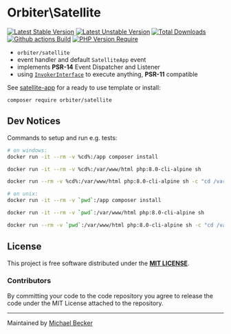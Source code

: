 # Orbiter\Satellite

[![Latest Stable Version](https://poser.pugx.org/orbiter/satellite/version.svg)](https://packagist.org/packages/orbiter/satellite)
[![Latest Unstable Version](https://poser.pugx.org/orbiter/satellite/v/unstable.svg)](https://packagist.org/packages/orbiter/satellite)
[![Total Downloads](https://poser.pugx.org/orbiter/satellite/downloads.svg)](https://packagist.org/packages/orbiter/satellite)
[![Github actions Build](https://github.com/bemit/satellite/actions/workflows/blank.yml/badge.svg)](https://github.com/bemit/satellite/actions)
[![PHP Version Require](http://poser.pugx.org/orbiter/satellite/require/php)](https://packagist.org/packages/orbiter/satellite)

- `orbiter/satellite`
- event handler and default `SatelliteApp` event
- implements **PSR-14** Event Dispatcher and Listener
- using [`InvokerInterface`](https://github.com/PHP-DI/Invoker/blob/2.0.0/src/InvokerInterface.php) to execute anything, **PSR-11** compatible

See [satellite-app](https://github.com/bemit/satellite-app) for a ready to use template or install:

```shell
composer require orbiter/satellite
```

## Dev Notices

Commands to setup and run e.g. tests:

```bash
# on windows:
docker run -it --rm -v %cd%:/app composer install

docker run -it --rm -v %cd%:/var/www/html php:8.0-cli-alpine sh

docker run --rm -v %cd%:/var/www/html php:8.0-cli-alpine sh -c "cd /var/www/html && ./vendor/bin/phpunit --testdox -c phpunit-ci.xml"

# on unix:
docker run -it --rm -v `pwd`:/app composer install

docker run -it --rm -v `pwd`:/var/www/html php:8.0-cli-alpine sh

docker run --rm -v `pwd`:/var/www/html php:8.0-cli-alpine sh -c "cd /var/www/html && ./vendor/bin/phpunit --testdox -c phpunit-ci.xml"
```

## License

This project is free software distributed under the [**MIT LICENSE**](LICENSE).

### Contributors

By committing your code to the code repository you agree to release the code under the MIT License attached to the repository.

***

Maintained by [Michael Becker](https://mlbr.xyz)
